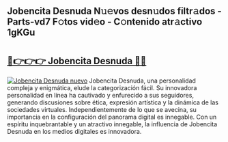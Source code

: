 ## Jobencita Desnuda N𝚞𝚎vos desn𝚞dos filtr𝚊dos - Parts-vd7 F𝚘tos vid𝚎o - C𝚘ntenido atr𝚊ctivo 1gKGu

# <h2><a href="http://mb5gzi.tromn.icu/?c=Jobencita+Desnuda">🔗👉👉👉 Jobencita Desnuda 🔗🔗</a></h2>

[![Jobencita Desnuda nuevo](https://i.imgur.com/pEAQMta.gif)](http://mb5gzi.tromn.icu/?c=Jobencita+Desnuda)
Jobencita Desnuda, una personalidad compleja y enigmática, elude la categorización fácil. Su innovadora personalidad en línea ha cautivado y enfurecido a sus seguidores, generando discusiones sobre ética, expresión artística y la dinámica de las sociedades virtuales. Independientemente de lo que se avecina, su importancia en la configuración del panorama digital es innegable. Con un espíritu inquebrantable y un atractivo innegable, la influencia de Jobencita Desnuda en los medios digitales es innovadora.
